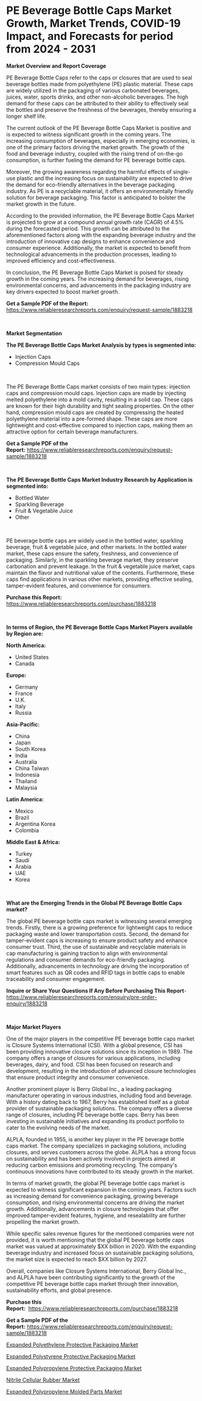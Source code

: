 <p><h1>PE Beverage Bottle Caps Market Growth, Market Trends, COVID-19 Impact, and Forecasts for period from 2024 - 2031</h1></p><p><strong>Market Overview and Report Coverage</strong></p>
<p><p>PE Beverage Bottle Caps refer to the caps or closures that are used to seal beverage bottles made from polyethylene (PE) plastic material. These caps are widely utilized in the packaging of various carbonated beverages, juices, water, sports drinks, and other non-alcoholic beverages. The high demand for these caps can be attributed to their ability to effectively seal the bottles and preserve the freshness of the beverages, thereby ensuring a longer shelf life.</p><p>The current outlook of the PE Beverage Bottle Caps Market is positive and is expected to witness significant growth in the coming years. The increasing consumption of beverages, especially in emerging economies, is one of the primary factors driving the market growth. The growth of the food and beverage industry, coupled with the rising trend of on-the-go consumption, is further fueling the demand for PE beverage bottle caps.</p><p>Moreover, the growing awareness regarding the harmful effects of single-use plastic and the increasing focus on sustainability are expected to drive the demand for eco-friendly alternatives in the beverage packaging industry. As PE is a recyclable material, it offers an environmentally friendly solution for beverage packaging. This factor is anticipated to bolster the market growth in the future.</p><p>According to the provided information, the PE Beverage Bottle Caps Market is projected to grow at a compound annual growth rate (CAGR) of 4.5% during the forecasted period. This growth can be attributed to the aforementioned factors along with the expanding beverage industry and the introduction of innovative cap designs to enhance convenience and consumer experience. Additionally, the market is expected to benefit from technological advancements in the production processes, leading to improved efficiency and cost-effectiveness.</p><p>In conclusion, the PE Beverage Bottle Caps Market is poised for steady growth in the coming years. The increasing demand for beverages, rising environmental concerns, and advancements in the packaging industry are key drivers expected to boost market growth.</p></p>
<p><strong>Get a Sample PDF of the Report:</strong> <a href="https://www.reliableresearchreports.com/enquiry/request-sample/1883218">https://www.reliableresearchreports.com/enquiry/request-sample/1883218</a></p>
<p>&nbsp;</p>
<p><strong>Market Segmentation</strong></p>
<p><strong>The PE Beverage Bottle Caps Market Analysis by types is segmented into:</strong></p>
<p><ul><li>Injection Caps</li><li>Compression Mould Caps</li></ul></p>
<p>&nbsp;</p>
<p><p>The PE Beverage Bottle Caps market consists of two main types: injection caps and compression mould caps. Injection caps are made by injecting melted polyethylene into a mold cavity, resulting in a solid cap. These caps are known for their high durability and tight sealing properties. On the other hand, compression mould caps are created by compressing the heated polyethylene material into a pre-formed shape. These caps are more lightweight and cost-effective compared to injection caps, making them an attractive option for certain beverage manufacturers.</p></p>
<p><strong>Get a Sample PDF of the Report:</strong>&nbsp;<a href="https://www.reliableresearchreports.com/enquiry/request-sample/1883218">https://www.reliableresearchreports.com/enquiry/request-sample/1883218</a></p>
<p>&nbsp;</p>
<p><strong>The PE Beverage Bottle Caps Market Industry Research by Application is segmented into:</strong></p>
<p><ul><li>Bottled Water</li><li>Sparkling Beverage</li><li>Fruit & Vegetable Juice</li><li>Other</li></ul></p>
<p>&nbsp;</p>
<p><p>PE beverage bottle caps are widely used in the bottled water, sparkling beverage, fruit & vegetable juice, and other markets. In the bottled water market, these caps ensure the safety, freshness, and convenience of packaging. Similarly, in the sparkling beverage market, they preserve carbonation and prevent leakage. In the fruit & vegetable juice market, caps maintain the flavor and nutritional value of the contents. Furthermore, these caps find applications in various other markets, providing effective sealing, tamper-evident features, and convenience for consumers.</p></p>
<p><strong>Purchase this Report:</strong>&nbsp; <a href="https://www.reliableresearchreports.com/purchase/1883218">https://www.reliableresearchreports.com/purchase/1883218</a></p>
<p>&nbsp;</p>
<p><strong>In terms of Region, the PE Beverage Bottle Caps Market Players available by Region are:</strong></p>
<p>
    <p> <strong> North America: </strong>
        <ul>
            <li>United States</li>
            <li>Canada</li>
        </ul>
        </p> 
    <p> <strong> Europe: </strong>
        <ul>
            <li>Germany</li>
            <li>France</li>
            <li>U.K.</li>
            <li>Italy</li>
            <li>Russia</li>
        </ul>
        </p> 
    <p> <strong> Asia-Pacific: </strong>
        <ul>
            <li>China</li>
            <li>Japan</li>
            <li>South Korea</li>
            <li>India</li>
            <li>Australia</li>
            <li>China Taiwan</li>
            <li>Indonesia</li>
            <li>Thailand</li>
            <li>Malaysia</li>
        </ul>
        </p> 
    <p> <strong> Latin America: </strong>
        <ul>
            <li>Mexico</li>
            <li>Brazil</li>
            <li>Argentina Korea</li>
            <li>Colombia</li>
        </ul>
        </p> 
    <p> <strong> Middle East & Africa: </strong>
        <ul>
            <li>Turkey</li>
            <li>Saudi</li>
            <li>Arabia</li>
            <li>UAE</li>
            <li>Korea</li>
        </ul>
    </p>
    </p>
<p>&nbsp;</p>
<p><strong>What are the Emerging Trends in the Global PE Beverage Bottle Caps market?</strong></p>
<p><p>The global PE beverage bottle caps market is witnessing several emerging trends. Firstly, there is a growing preference for lightweight caps to reduce packaging waste and lower transportation costs. Second, the demand for tamper-evident caps is increasing to ensure product safety and enhance consumer trust. Third, the use of sustainable and recyclable materials in cap manufacturing is gaining traction to align with environmental regulations and consumer demands for eco-friendly packaging. Additionally, advancements in technology are driving the incorporation of smart features such as QR codes and RFID tags in bottle caps to enable traceability and consumer engagement.</p></p>
<p><strong>Inquire or Share Your Questions If Any Before Purchasing This Report</strong>- <a href="https://www.reliableresearchreports.com/enquiry/pre-order-enquiry/1883218">https://www.reliableresearchreports.com/enquiry/pre-order-enquiry/1883218</a></p>
<p>&nbsp;</p>
<p><strong>Major Market Players</strong></p>
<p><p>One of the major players in the competitive PE beverage bottle caps market is Closure Systems International (CSI). With a global presence, CSI has been providing innovative closure solutions since its inception in 1989. The company offers a range of closures for various applications, including beverages, dairy, and food. CSI has been focused on research and development, resulting in the introduction of advanced closure technologies that ensure product integrity and consumer convenience.</p><p>Another prominent player is Berry Global Inc., a leading packaging manufacturer operating in various industries, including food and beverage. With a history dating back to 1967, Berry has established itself as a global provider of sustainable packaging solutions. The company offers a diverse range of closures, including PE beverage bottle caps. Berry has been investing in sustainable initiatives and expanding its product portfolio to cater to the evolving needs of the market.</p><p>ALPLA, founded in 1955, is another key player in the PE beverage bottle caps market. The company specializes in packaging solutions, including closures, and serves customers across the globe. ALPLA has a strong focus on sustainability and has been actively involved in projects aimed at reducing carbon emissions and promoting recycling. The company's continuous innovations have contributed to its steady growth in the market.</p><p>In terms of market growth, the global PE beverage bottle caps market is expected to witness significant expansion in the coming years. Factors such as increasing demand for convenience packaging, growing beverage consumption, and rising environmental concerns are driving the market growth. Additionally, advancements in closure technologies that offer improved tamper-evident features, hygiene, and resealability are further propelling the market growth.</p><p>While specific sales revenue figures for the mentioned companies were not provided, it is worth mentioning that the global PE beverage bottle caps market was valued at approximately $XX billion in 2020. With the expanding beverage industry and increased focus on sustainable packaging solutions, the market size is expected to reach $XX billion by 2027.</p><p>Overall, companies like Closure Systems International, Berry Global Inc., and ALPLA have been contributing significantly to the growth of the competitive PE beverage bottle caps market through their innovation, sustainability efforts, and global presence.</p></p>
<p><strong>Purchase this Report:</strong>&nbsp;&nbsp;<a href="https://www.reliableresearchreports.com/purchase/1883218">https://www.reliableresearchreports.com/purchase/1883218</a></p>
<p></p>
<p><strong>Get a Sample PDF of the Report:</strong>&nbsp;<a href="https://www.reliableresearchreports.com/enquiry/request-sample/1883218">https://www.reliableresearchreports.com/enquiry/request-sample/1883218</a></p>
<p><p><a href="https://github.com/ChiragRP21/Market-Research-Report-List-2/blob/main/expanded-polyethylene-protective-packaging-market.md">Expanded Polyethylene Protective Packaging Market</a></p><p><a href="https://github.com/ChiragRp1/Market-Research-Report-List-2/blob/main/expanded-polystyrene-protective-packaging-market.md">Expanded Polystyrene Protective Packaging Market</a></p><p><a href="https://github.com/Chiragrp22/Market-Research-Report-List-2/blob/main/expanded-polypropylene-protective-packaging-market.md">Expanded Polypropylene Protective Packaging Market</a></p><p><a href="https://github.com/Chiragrp24/Market-Research-Report-List-2/blob/main/nitrile-cellular-rubber-market.md">Nitrile Cellular Rubber Market</a></p><p><a href="https://github.com/Chiragrp23/Market-Research-Report-List-2/blob/main/expanded-polypropylene-molded-parts-market.md">Expanded Polypropylene Molded Parts Market</a></p></p>